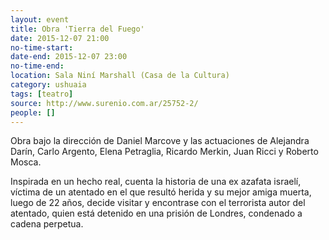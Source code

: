 ```yaml
---
layout: event 
title: Obra 'Tierra del Fuego'
date: 2015-12-07 21:00
no-time-start: 
date-end: 2015-12-07 23:00
no-time-end: 
location: Sala Niní Marshall (Casa de la Cultura)
category: ushuaia
tags: [teatro]
source: http://www.surenio.com.ar/25752-2/
people: []
---
```


Obra bajo la dirección de Daniel Marcove y las actuaciones de Alejandra Darín, Carlo Argento, Elena Petraglia, Ricardo Merkin, Juan Ricci y Roberto Mosca.

Inspirada en un hecho real, cuenta la historia de una ex azafata israelí, víctima de un atentado en el que resultó herida y su mejor amiga muerta, luego de 22 años, decide visitar y encontrase con el terrorista autor del atentado, quien está detenido en una prisión de Londres, condenado a cadena perpetua.